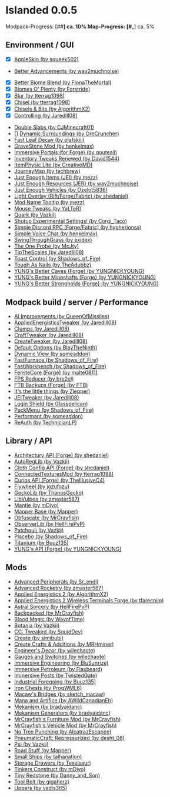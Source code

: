 # Islanded 0.0.5

Modpack-Progress: [##__________________] ca. 10%
Map-Progress:     [#___________________] ca. 5%

## Environment / GUI
- [x] [AppleSkin (by squeek502)](https://www.curseforge.com/minecraft/mc-mods/appleskin)
- [Better Advancements (by way2muchnoise)](https://www.curseforge.com/minecraft/mc-mods/better-advancements)
- [x] [Better Biome Blend (by FionaTheMortal)](https://www.curseforge.com/minecraft/mc-mods/better-biome-blend)
- [x] [Biomes O' Plenty (by Forstride)](https://www.curseforge.com/minecraft/mc-mods/biomes-o-plenty)
- [x] [Blur (by tterrag1098)](https://www.curseforge.com/minecraft/mc-mods/blur)
- [x] [Chisel (by tterrag1098)](https://www.curseforge.com/minecraft/mc-mods/chisel)
- [x] [Chisels & Bits (by AlgorithmX2)](https://www.curseforge.com/minecraft/mc-mods/chisels-bits)
- [x] [Controlling (by Jaredlll08)](https://www.curseforge.com/minecraft/mc-mods/controlling)
- [Double Slabs (by CJMinecraft01)](https://www.curseforge.com/minecraft/mc-mods/double-slabs)
- [] [Dynamic Surroundings (by OreCruncher)](https://www.curseforge.com/minecraft/mc-mods/dynamic-surroundings)
- [Fast Leaf Decay (by olafskiii)](https://www.curseforge.com/minecraft/mc-mods/fast-leaf-decay)
- [GraveStone Mod (by henkelmax)](https://www.curseforge.com/minecraft/mc-mods/gravestone-mod)
- [Immersive Portals (for Forge) (by qouteall)](https://www.curseforge.com/minecraft/mc-mods/immersive-portals-for-forge)
- [Inventory Tweaks Renewed (by David1544)](https://www.curseforge.com/minecraft/mc-mods/inventory-tweaks-renewed)
- [ItemPhysic Lite (by CreativeMD)](https://www.curseforge.com/minecraft/mc-mods/itemphysic-lite)
- [JourneyMap (by techbrew)](https://www.curseforge.com/minecraft/mc-mods/journeymap)
- [Just Enough Items (JEI) (by mezz)](https://www.curseforge.com/minecraft/mc-mods/jei)
- [Just Enough Resources (JER) (by way2muchnoise)](https://www.curseforge.com/minecraft/mc-mods/just-enough-resources-jer)
- [Just Enough Vehicles (by Ozelot5836)](https://www.curseforge.com/minecraft/mc-mods/just-enough-vehicles)
- [Light Overlay (Rift/Forge/Fabric) (by shedaniel)](https://www.curseforge.com/minecraft/mc-mods/light-overlay)
- [Mod Name Tooltip (by mezz)](https://www.curseforge.com/minecraft/mc-mods/mod-name-tooltip)
- [Mouse Tweaks (by YaLTeR)](https://www.curseforge.com/minecraft/mc-mods/mouse-tweaks)
- [Quark (by Vazkii)](https://www.curseforge.com/minecraft/mc-mods/quark)
- [Shutup Experimental Settings! (by Corgi_Taco)](https://www.curseforge.com/minecraft/mc-mods/shutup-experimental-settings)
- [Simple Discord RPC [Forge/Fabric] (by hypherionsa)](https://www.curseforge.com/minecraft/mc-mods/simple-discord-rpc)
- [Simple Voice Chat (by henkelmax)](https://www.curseforge.com/minecraft/mc-mods/simple-voice-chat)
- [SwingThroughGrass (by exidex)](https://www.curseforge.com/minecraft/mc-mods/swingthroughgrass)
- [The One Probe (by McJty)](https://www.curseforge.com/minecraft/mc-mods/the-one-probe)
- [TipTheScales (by Jaredlll08)](https://www.curseforge.com/minecraft/mc-mods/tipthescales)
- [Toast Control (by Shadows_of_Fire)](https://www.curseforge.com/minecraft/mc-mods/toast-control)
- [Tough As Nails (by TheAdubbz)](https://www.curseforge.com/minecraft/mc-mods/tough-as-nails)
- [YUNG's Better Caves (Forge) (by YUNGNICKYOUNG)](https://www.curseforge.com/minecraft/mc-mods/yungs-better-caves)
- [YUNG's Better Mineshafts (Forge) (by YUNGNICKYOUNG)](https://www.curseforge.com/minecraft/mc-mods/yungs-better-mineshafts-forge)
- [YUNG's Better Strongholds (Forge) (by YUNGNICKYOUNG)](https://www.curseforge.com/minecraft/mc-mods/yungs-better-strongholds)

## Modpack build / server / Performance
- [AI Improvements (by QueenOfMissiles)](https://www.curseforge.com/minecraft/mc-mods/ai-improvements)
- [AppliedEnergisticsTweaker (by Jaredlll08)](https://www.curseforge.com/minecraft/mc-mods/appliedenergisticstweaker)
- [Clumps (by Jaredlll08)](https://www.curseforge.com/minecraft/mc-mods/clumps)
- [CraftTweaker (by Jaredlll08)](https://www.curseforge.com/minecraft/mc-mods/crafttweaker)
- [CreateTweaker (by Jaredlll08)](https://www.curseforge.com/minecraft/mc-mods/createtweaker)
- [Default Options (by BlayTheNinth)](https://www.curseforge.com/minecraft/mc-mods/default-options)
- [Dynamic View (by someaddon)](https://www.curseforge.com/minecraft/mc-mods/dynamic-view)
- [FastFurnace (by Shadows_of_Fire)](https://www.curseforge.com/minecraft/mc-mods/fastfurnace)
- [FastWorkbench (by Shadows_of_Fire)](https://www.curseforge.com/minecraft/mc-mods/fastworkbench)
- [FerriteCore (Forge) (by malte0811)](https://www.curseforge.com/minecraft/mc-mods/ferritecore)
- [FPS Reducer (by bre2el)](https://www.curseforge.com/minecraft/mc-mods/fps-reducer)
- [FTB Backups (Forge) (by FTB)](https://www.curseforge.com/minecraft/mc-mods/ftb-backups-forge)
- [It's the little things (by Zlepper)](https://www.curseforge.com/minecraft/mc-mods/its-the-little-things)
- [JEITweaker (by Jaredlll08)](https://www.curseforge.com/minecraft/mc-mods/jeitweaker)
- [Login Shield (by Glasspelican)](https://www.curseforge.com/minecraft/mc-mods/login-shield)
- [PackMenu (by Shadows_of_Fire)](https://www.curseforge.com/minecraft/mc-mods/packmenu)
- [Performant (by someaddon)](https://www.curseforge.com/minecraft/mc-mods/performant)
- [ReAuth (by TechnicianLP)](https://www.curseforge.com/minecraft/mc-mods/reauth)

## Library / API
- [Architectury API (Forge) (by shedaniel)](https://www.curseforge.com/minecraft/mc-mods/architectury-forge)
- [AutoRegLib (by Vazkii)](https://www.curseforge.com/minecraft/mc-mods/autoreglib)
- [Cloth Config API (Forge) (by shedaniel)](https://www.curseforge.com/minecraft/mc-mods/cloth-config-forge)
- [ConnectedTexturesMod (by tterrag1098)](https://www.curseforge.com/minecraft/mc-mods/ctm)
- [Curios API (Forge) (by TheIllusiveC4)](https://www.curseforge.com/minecraft/mc-mods/curios)
- [Flywheel (by jozufozu)](https://www.curseforge.com/minecraft/mc-mods/flywheel)
- [GeckoLib (by ThanosGecko)](https://www.curseforge.com/minecraft/mc-mods/geckolib)
- [LibVulpes (by zmaster587)](https://www.curseforge.com/minecraft/mc-mods/libvulpes)
- [Mantle (by mDiyo)](https://www.curseforge.com/minecraft/mc-mods/mantle)
- [Mapper Base (by Mapper)](https://www.curseforge.com/minecraft/mc-mods/mapper-base)
- [Obfuscate (by MrCrayfish)](https://www.curseforge.com/minecraft/mc-mods/obfuscate)
- [ObserverLib (by HellFirePvP)](https://www.curseforge.com/minecraft/mc-mods/observerlib)
- [Patchouli (by Vazkii)](https://www.curseforge.com/minecraft/mc-mods/patchouli)
- [Placebo (by Shadows_of_Fire)](https://www.curseforge.com/minecraft/mc-mods/placebo)
- [Titanium (by Buuz135)](https://www.curseforge.com/minecraft/mc-mods/titanium)
- [YUNG's API (Forge) (by YUNGNICKYOUNG)](https://www.curseforge.com/minecraft/mc-mods/yungs-api)

## Mods
- [Advanced Peripherals (by Sr_endi)](https://www.curseforge.com/minecraft/mc-mods/advanced-peripherals)
- [Advanced Rocketry (by zmaster587)](https://www.curseforge.com/minecraft/mc-mods/advanced-rocketry)
- [Applied Energistics 2 (by AlgorithmX2)](https://www.curseforge.com/minecraft/mc-mods/applied-energistics-2)
- [Applied Energistics 2 Wireless Terminals Forge (by tfarecnim)](https://www.curseforge.com/minecraft/mc-mods/applied-energistics-2-wireless-terminals-forge)
- [Astral Sorcery (by HellFirePvP)](https://www.curseforge.com/minecraft/mc-mods/astral-sorcery)
- [Backpacked (by MrCrayfish)](https://www.curseforge.com/minecraft/mc-mods/backpacked)
- [Blood Magic  (by WayofTime)](https://www.curseforge.com/minecraft/mc-mods/blood-magic)
- [Botania (by Vazkii)](https://www.curseforge.com/minecraft/mc-mods/botania)
- [CC: Tweaked (by SquidDev)](https://www.curseforge.com/minecraft/mc-mods/cc-tweaked)
- [Create (by simibubi)](https://www.curseforge.com/minecraft/mc-mods/create)
- [Create Crafts & Additions (by MRHminer)](https://www.curseforge.com/minecraft/mc-mods/createaddition)
- [Engineer's Decor (by wilechaote)](https://www.curseforge.com/minecraft/mc-mods/engineers-decor)
- [Gauges and Switches (by wilechaote)](https://www.curseforge.com/minecraft/mc-mods/redstone-gauges-and-switches)
- [Immersive Engineering (by BluSunrize)](https://www.curseforge.com/minecraft/mc-mods/immersive-engineering)
- [Immersive Petroleum (by Flaxbeard)](https://www.curseforge.com/minecraft/mc-mods/immersive-petroleum)
- [Immersive Posts (by TwistedGate)](https://www.curseforge.com/minecraft/mc-mods/immersiveposts)
- [Industrial Foregoing (by Buuz135)](https://www.curseforge.com/minecraft/mc-mods/industrial-foregoing)
- [Iron Chests (by ProgWML6)](https://www.curseforge.com/minecraft/mc-mods/iron-chests)
- [Macaw's Bridges (by sketch_macaw)](https://www.curseforge.com/minecraft/mc-mods/macaws-bridges)
- [Mana and Artifice (by AWildCanadianEh)](https://www.curseforge.com/minecraft/mc-mods/mana-and-artifice)
- [Mekanism (by bradyaidanc)](https://www.curseforge.com/minecraft/mc-mods/mekanism)
- [Mekanism Generators (by bradyaidanc)](https://www.curseforge.com/minecraft/mc-mods/mekanism-generators)
- [MrCrayfish's Furniture Mod (by MrCrayfish)](https://www.curseforge.com/minecraft/mc-mods/mrcrayfish-furniture-mod)
- [MrCrayfish's Vehicle Mod (by MrCrayfish)](https://www.curseforge.com/minecraft/mc-mods/mrcrayfishs-vehicle-mod)
- [No Tree Punching (by AlcatrazEscapee)](https://www.curseforge.com/minecraft/mc-mods/no-tree-punching)
- [PneumaticCraft: Repressurized (by desht_08)](https://www.curseforge.com/minecraft/mc-mods/pneumaticcraft-repressurized)
- [Psi (by Vazkii)](https://www.curseforge.com/minecraft/mc-mods/psi)
- [Road Stuff (by Mapper)](https://www.curseforge.com/minecraft/mc-mods/road-stuff)
- [Small Ships (by talhanation)](https://www.curseforge.com/minecraft/mc-mods/small-ships)
- [Storage Drawers (by Texelsaur)](https://www.curseforge.com/minecraft/mc-mods/storage-drawers)
- [Tinkers Construct (by mDiyo)](https://www.curseforge.com/minecraft/mc-mods/tinkers-construct)
- [Tiny Redstone (by Danny_and_Son)](https://www.curseforge.com/minecraft/mc-mods/tiny-redstone)
- [Tool Belt (by gigaherz)](https://www.curseforge.com/minecraft/mc-mods/tool-belt)
- [Uppers (by vadis365)](https://www.curseforge.com/minecraft/mc-mods/uppers)